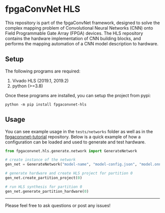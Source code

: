 # fpgaConvNet HLS

This repository is part of the fpgaConvNet framework, designed to solve the complex mapping problem of Convolutional Neural Networks (CNN) onto Field Programmable Gate Array (FPGA) devices.
The HLS repository contains the hardware implementation of CNN building blocks, and performs the mapping automation of a CNN model description to hardware.

## Setup

The following programs are required:

1. Vivado HLS (2019.1, 2019.2)
2. python (>=3.8)

Once these programs are installed, you can setup the project from pypi:

```
python -m pip install fpgaconvnet-hls
```

## Usage

You can see example usage in the `tests/networks` folder as well as in the [fpgaconvnet-tutorial](https://github.com/AlexMontgomerie/fpgaconvnet-tutorial) repository. Below is a quick example of how a configuration can be loaded and used to generate and test hardware.

```python
from fpgaconvnet.hls.generate.network import GenerateNetwork

# create instance of the network
gen_net = GenerateNetwork("model-name", "model-config.json", "model.onnx")

# generate hardware and create HLS project for partition 0
gen_net.create_partition_project(0)

# run HLS synthesis for partition 0
gen_net.generate_partition_hardware(0)
```

---

Please feel free to ask questions or post any issues!
